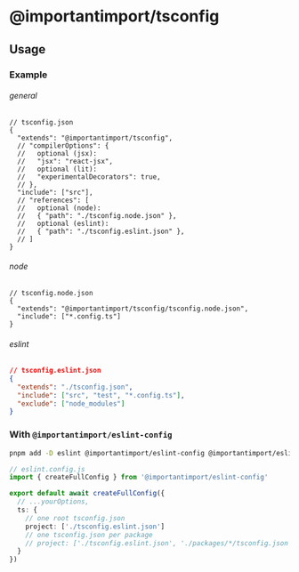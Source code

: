 # @importantimport/tsconfig

## Usage

### Example

###### general

```jsonc
// tsconfig.json
{
  "extends": "@importantimport/tsconfig",
  // "compilerOptions": {
  //   optional (jsx):
  //   "jsx": "react-jsx",
  //   optional (lit):
  //   "experimentalDecorators": true,
  // },
  "include": ["src"],
  // "references": [
  //   optional (node):
  //   { "path": "./tsconfig.node.json" },
  //   optional (eslint):
  //   { "path": "./tsconfig.eslint.json" },
  // ]
}
```

###### node

```jsonc
// tsconfig.node.json
{
  "extends": "@importantimport/tsconfig/tsconfig.node.json",
  "include": ["*.config.ts"]
}
```

###### eslint

```json
// tsconfig.eslint.json
{
  "extends": "./tsconfig.json",
  "include": ["src", "test", "*.config.ts"],
  "exclude": ["node_modules"]
}
```

### With `@importantimport/eslint-config`

```bash
pnpm add -D eslint @importantimport/eslint-config @importantimport/eslint-config-ts @importantimport/tsconfig
```

```ts
// eslint.config.js
import { createFullConfig } from '@importantimport/eslint-config'

export default await createFullConfig({
  // ...yourOptions,
  ts: {
    // one root tsconfig.json
    project: ['./tsconfig.eslint.json']
    // one tsconfig.json per package
    // project: ['./tsconfig.eslint.json', './packages/*/tsconfig.json']
  }
})
```
